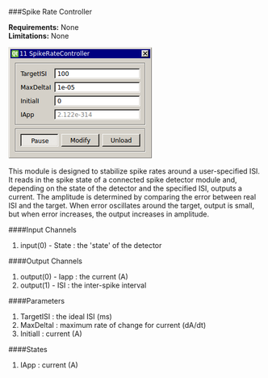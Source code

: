 ###Spike Rate Controller

**Requirements:** None  
**Limitations:** None  

![Module GUI](spike-rate-control.png)

This module is designed to stabilize spike rates around a user-specified ISI. It reads in the spike state of a connected spike detector module and, depending on the state of the detector and the specified ISI, outputs a current. The amplitude is determined by comparing the error between real ISI and the target. When error oscillates around the target, output is small, but when error increases, the output increases in amplitude. 

####Input Channels
1. input(0) - State : the 'state' of the detector

####Output Channels
1. output(0) - Iapp : the current (A)
2. output(1) - ISI : the inter-spike interval

####Parameters
1. TargetISI : the ideal ISI (ms)
2. MaxDeltaI : maximum rate of change for current (dA/dt)
3. InitialI : current (A) 

####States
1. IApp : current (A)

